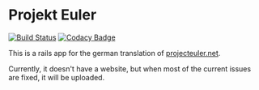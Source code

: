 Projekt Euler
=============

[![Build Status](https://travis-ci.com/projekteuler/projekteuler.svg?branch=master)](https://travis-ci.org/projekteuler/projekteuler)
[![Codacy Badge](https://api.codacy.com/project/badge/Grade/68921bff5347435f8fff10c1d6872568)](https://www.codacy.com/app/projekteuler/projekteuler)

This is a rails app for the german translation of [projecteuler.net](https://projecteuler.net).

Currently, it doesn't have a website, but when most of the current issues are fixed, it will be uploaded.
